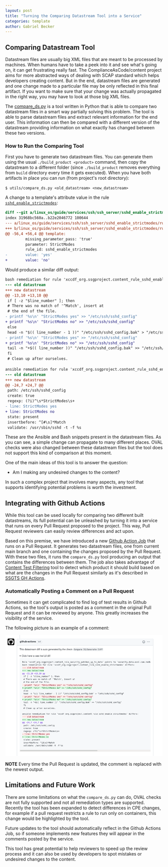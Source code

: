 ```yaml
---
layout: post
title: "Turning the Comparing Datastream Tool into a Service"
categories: template
author: Gabriel Becker
---
```


## Comparing Datastream Tool

Datastream files are usually big XML files that are meant to be processed by machines.
When humans have to take a peek into it and see what's going on, it can get frustrating really fast.
The ComplianceAsCode/content project aims for more abstracted ways of dealing with SCAP standard which helps developers creating content.
But in the end, datastream files are generated and one change made to a particular file may be only reflected in this final artifact.
If you want to make sure that your change was actually propagated in the right way, you may have to look at those big XML files.

The [compare_ds.py](https://github.com/ComplianceAsCode/content/blob/master/utils/compare_ds.py) is a tool written in Python that is able to compare two datastream files in a smart way partially solving this problem.
The tool is able to parse datastream files and extract relevant information for the end user.
This information can then be compared with a different version of the datastream providing information on what exactly has changed between these two versions.

### How to Run the Comparing Tool

First you have to generate two datastream files. You can generate them using the usual `./build_product <product>` command,
then copy the datastream to a different folder (since `./build_product` removes everything from `build` directory every time it gets executed).
When you have both artifacts in place you can run (from project's root directory):

`$ utils/compare_ds.py <old_datastream> <new_datastream>`

A change to a template's attribute value in the rule [`sshd_enable_strictmodes`](https://github.com/ComplianceAsCode/content/blob/master/linux_os/guide/services/ssh/ssh_server/sshd_enable_strictmodes/rule.yml):

```diff
diff --git a/linux_os/guide/services/ssh/ssh_server/sshd_enable_strictmodes/rule.yml b/linux_os/guide/services/ssh/ssh_server/sshd_enable_strictmodes/rule.yml
index 31968bc560a..b22e2046772 100644
--- a/linux_os/guide/services/ssh/ssh_server/sshd_enable_strictmodes/rule.yml
+++ b/linux_os/guide/services/ssh/ssh_server/sshd_enable_strictmodes/rule.yml
@@ -56,4 +56,4 @@ template:
         missing_parameter_pass: 'true'
         parameter: StrictModes
         rule_id: sshd_enable_strictmodes
-        value: 'yes'
+        value: 'no'
```

Would produce a similar diff output:

```diff
bash remediation for rule 'xccdf_org.ssgproject.content_rule_sshd_enable_strictmodes' differs:
--- old datastream
+++ new datastream
@@ -13,10 +13,10 @@
 if [ -z "$line_number" ]; then
 # There was no match of '^Match', insert at
 # the end of the file.
- printf '%s\n' "StrictModes yes" >> "/etc/ssh/sshd_config"
+ printf '%s\n' "StrictModes no" >> "/etc/ssh/sshd_config"
 else
 head -n "$(( line_number - 1 ))" "/etc/ssh/sshd_config.bak" > "/etc/ssh/sshd_config"
- printf '%s\n' "StrictModes yes" >> "/etc/ssh/sshd_config"
+ printf '%s\n' "StrictModes no" >> "/etc/ssh/sshd_config"
 tail -n "+$(( line_number ))" "/etc/ssh/sshd_config.bak" >> "/etc/ssh/sshd_config"
 fi
 # Clean up after ourselves.

ansible remediation for rule 'xccdf_org.ssgproject.content_rule_sshd_enable_strictmodes' differs:
--- old datastream
+++ new datastream
@@ -24,7 +24,7 @@
 path: /etc/ssh/sshd_config
 create: true
 regexp: (?i)^\s*StrictModes\s+
- line: StrictModes yes
+ line: StrictModes no
 state: present
 insertbefore: ^[#\s]*Match
 validate: /usr/sbin/sshd -t -f %s
```

These are the Ansible and Bash snippets present in the datastream files.
As you can see, a simple change can propagate to many different places.
OVAL checks were also changed between these datastream files
but the tool does not support this kind of comparison at this moment.

One of the main ideas of this tool is to answer the question:

  * Am I making any undesired changes to the content?

In such a complex project that involves many aspects,
any tool that supports identifying potential problems is worth the investment.

## Integrating with Github Actions

While this tool can be used locally for comparing two different built datastreams,
its full potential can be unleashed by turning it into a service that runs on every Pull Request proposed to the project.
This way, Pull Request reviewers can easily review differences and act upon.

Based on this premise, we have introduced a new [Github Action Job](https://github.com/ComplianceAsCode/content/blob/master/.github/workflows/compare-ds.yaml) that runs on a Pull Request.
It generates two datastream files, one from current main branch and one containing the changes proposed by the Pull Request.
With these two files, it runs the `compare_ds.py` tool producing an output that contains the differences between them.
The job also takes advantage of [Content Test Filtering](https://github.com/mildas/content-test-filtering) tool to detect which product it should build based on what are the changes in the Pull Request similarly as it's described in [SSGTS GH Actions](https://complianceascode.github.io/template/2021/08/27/integrating-ssgts-into-gha.html).

### Automatically Posting a Comment on a Pull Request

Sometimes it can get complicated to find log of test results in Github Actions,
so the tool's output is posted as a comment in the original Pull Request and it can be reviewed by anyone.
This greatly increases the visibility of the service.

The following picture is an example of a comment:

![Example of a comment diff posted by a Github Bot. The diff is similar to the one provided in the How to Run the Comparing Tool section](/assets/img/compare_ds_example.png)

**NOTE** Every time the Pull Request is updated, the comment is replaced with the newest output.

## Limitations and Future Work

There are some limitations on what the `compare_ds.py` can do,
OVAL checks are not fully supported and not all remediation types are supported.
Recently the tool has been expanded to detect differences in CPE changes,
for example if a pull request restricts a rule to run only on containers,
this change would be highlighted by the tool.

Future updates to the tool should automatically reflect in the Github Actions Job,
so if someone implements new features they will appear in the comments posted by the service.

This tool has great potential to help reviewers to speed up the review process 
and it can also be used by developers to spot mistakes or undesired changes to the content.
